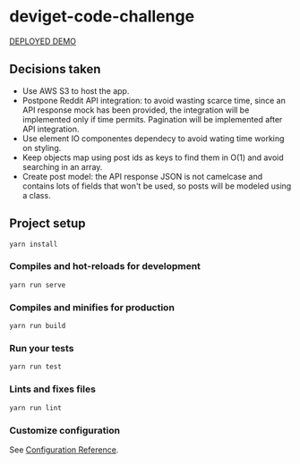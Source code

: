 # deviget-code-challenge

[DEPLOYED DEMO](http://deviget-codechallenge-martinschiaffino.s3-website.us-east-2.amazonaws.com)

## Decisions taken

- Use AWS S3 to host the app.
- Postpone Reddit API integration: to avoid wasting scarce time, since an API response mock has been provided, the integration will be implemented only if time permits. Pagination will be implemented after API integration.
- Use element IO componentes dependecy to avoid wating time working on styling.
- Keep objects map using post ids as keys to find them in O(1) and avoid searching in an array.
- Create post model: the API response JSON is not camelcase and contains lots of fields that won't be used, so posts will be modeled using a class.

## Project setup

```
yarn install
```

### Compiles and hot-reloads for development

```
yarn run serve
```

### Compiles and minifies for production

```
yarn run build
```

### Run your tests

```
yarn run test
```

### Lints and fixes files

```
yarn run lint
```

### Customize configuration

See [Configuration Reference](https://cli.vuejs.org/config/).
